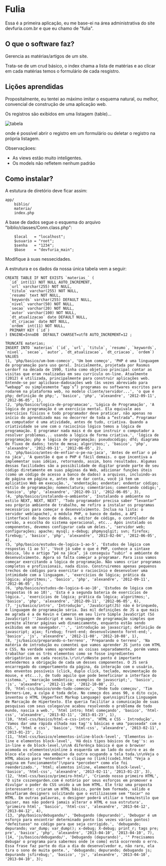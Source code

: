 Fulia
======

Essa é a primeira aplicação, eu me base-ei na área administrativa
do site devfuria.com.br e que eu chamo de "fulia".

O que o software faz?
---

Gerencia as matérias/artigos de um site.

Trata-se de um crud básico, o index chama a lista de matérias
e ao clicar em cada matérias temos o formulário de cada resgistro.



Lições aprendidas
---

Propositalmente, eu tentei ao máximo imitar o esquema natural, ou melhor, convencial de construção
de uma aplicação web.

Os registros são exibidos em uma listagem (table)...

![tabela](/path/to/img.jpg "index")



 onde é possível abrir o registro em um formulário
ou deletar o registro na própria listagem.


Observaçãoes:

* As views estão muito inteligentes.
* Os models não refletem nenhum padrão


Como instalar?
---

A estutura de diretório deve ficar assim:

    app/
        biblio/
        materia/
        index.php



A base de dados segue o esquema do arquivo "biblio/classes/Conn.class.php":

        $local   = "localhost";
        $usuario = "root";
        $senha   = "1234";
        $base    = "devfuria_main";

Modifique à suas nessecidades.


A estrutura e os dados da nossa única tabela vem a seguir:

    CREATE TABLE IF NOT EXISTS `materias_` (
      `id` int(11) NOT NULL AUTO_INCREMENT,
      `url` varchar(255) NOT NULL,
      `titulo` varchar(255) NOT NULL,
      `resumo` text NOT NULL,
      `keywords` varchar(255) DEFAULT NULL,
      `nivel` varchar(50) NOT NULL,
      `secao` varchar(20) NOT NULL,
      `autor` varchar(100) NOT NULL,
      `dt_atualizacao` date DEFAULT NULL,
      `dt_criacao` date NOT NULL,
      `ordem` int(11) NOT NULL,
      PRIMARY KEY (`id`)
    ) ENGINE=InnoDB  DEFAULT CHARSET=utf8 AUTO_INCREMENT=12 ;

    TRUNCATE materias;
    INSERT INTO `materias` (`id`, `url`, `titulo`, `resumo`, `keywords`, `nivel`, `secao`, `autor`, `dt_atualizacao`, `dt_criacao`, `ordem`) VALUES
    (1, 'php/basico/um-bom-comeco', 'Um bom começo', 'PHP é uma linguagem de programação para uso geral. Inicialmente, projetada por Rasmus Lerdorf na década de 1990, tinha como objetivo principal contar as visitas que eram realizadas em seu currículo on-line. Atualmente (2012) é utilizada, principalmente para construir aplicações web. Entende-se por aplicbase-dadosações web (às vezes abreviado para “webapp” ou simplesmente “app´s”) programas ou softwares escritos para rodarem na plataforma web, no modelo cliente/servidor...', 'o que é php; definição de php;', 'basico', 'php', 'alexandre', '2012-09-11', '2012-06-05', 1),
    (2, 'php/basico/logica-de-programacao', 'Lógica de Programação', 'A lógica de programação é um exercício mental. Ela equivale aos exercícios físicos e todo programador deve praticar, não apenas no início do aprendizado mas no decorrer de toda a “estrada”. Programar um computador é uma atividade, antes de tudo, criativa. Quando a criatividade se une com o raciocínio lógico temos a lógica de programação. E programar nada mais é do que instruir o computador a resolver problemas... usando a lógica de forma criativa.', 'lógica de programação; php e lógica de programação; pseudocódigo; dfd; diagrama de fluxo de dados; teste de mesa; algoritmos;', 'basico', 'php', 'alexandre', '2012-09-11', '2012-06-05', 2),
    (3, 'php/basico/antes-de-enfiar-o-pe-na-jaca', 'Antes de enfiar o pé na jáca', 'A questão é que o PHP é fácil demais. o que incentiva a implementar suas idéias, retornando, assim, bons resultados. Algumas dessas facilidades são a possibilidade de digitar grande parte de seu código diretamente em suas páginas da Web, adicionar funções úteis (como um código de acesso a banco de dados) a arquivos, incluindo-as de página em página e, antes de se dar conta, você já tem um aplicativo Web em execução.', 'endentação; endentar; endentar código; estilo de programação; nomenclatura; comentários; comentando código;', 'basico', 'php', 'alexandre', '2012-09-11', '2012-06-05', 3),
    (4, 'php/basico/instalando-o-ambiente', 'Instalando o ambiente no estilo NEXT, NEXT, NEXT', 'Todo programador precisa saber “levantar” seu próprio ambiente de trabalho, me refiro a instalar os programas necessários para começar o desenvolvimento. Inclua na lista: o servidor web(apache), o módulo PHP, o banco de dados, a API (interface) do banco de dados, o editor de código, o controlador de versão, a escolha do sistema operacional, etc... Após instalado os componentes, devemos configurar cada um deles.', 'servidor web; configurações; apache; mysql; x-debug; phpmysqlgit; svn; firefox; firebug;', 'basico', 'php', 'alexandre', '2013-02-04', '2012-06-05', 4),
    (5, 'php/basico/estudos-de-logica-1-ao-5', 'Estudos de lógica com respostas (1 ao 5)', 'Você já sabe o que é PHP, conhece a sintaxe básica, lêu o artigo “pé na jáca”, já conseguiu “subir’ o ambiente de desenvolvimento. Agora só falta começar a programar. Para isso vamos começar exercitando a lógica de programação. Não vamos criar programas completos e profissionais, nada disso. Construiremos apenas pequenos trechos de códigos para exercitar o raciocínio e desenvolver uma intimidade com a linguagem.', 'exercícios de lógica; prática da lógica; algoritmos;', 'basico', 'php', 'alexandre', '2012-09-11', '2012-06-05', 5),
    (6, 'php/basico/estudos-de-logica-6-ao-10', 'Estudos de lógica com respostas (6 ao 10)', 'Esta é a segunda bateria de exercícios de lógica.', 'exercícios de lógica; prática da lógica; algoritmos;', 'basico', 'php', 'alexandre', '2012-09-11', '2012-06-05', 6),
    (7, 'js/basico/intro', 'Introdução', 'JavaScript(JS) não é brinquedo, é linguagem de programação séria. Das mil definições de JS a que mais me agrada é a de Kevin e Cameron em seu livro Simple JavaScript (Só JavaScript) ''JavaScript é uma linguagem de programação simples que permite alterar páginas web dinamicamente, enquanto estão sendo exibidas em um navegador.''.', 'introdução ao javascript; definição de javascript; ajax; firebug; front-end; desenvolvimento fornt-end;', 'basico', 'js', 'alexandre', '2012-11-08', '2012-10-08', 1),
    (8, 'js/basico/preparando-o-terreno', 'Preparando o terreno', 'Na matéria de introdução eu comentei que vamos aprender JS junto com HTML e CSS. Na verdade vamos aprender as coisas separadamente, porém vamos trabalhar com os três elementos como se fosse ingredientes obrigatórios em cada receita.\r\n\r\nNeste ponto é importante entendermos a obrigação de cada um desses componentes. O JS será encarregado do comportamento da página, da interação com o usuário, dos enventos possíveis (click, duplo click, teclado, movimentação do mouse, e etc...), de tudo aquilo que pode beneficinar a interface do sistema.', 'marcação semântica; exemplos de javascript;', 'basico', 'js', 'alexandre', '2012-11-08', '2012-10-08', 2),
    (9, 'html-css/basico/onde-tudo-comecou', 'Onde tudo começou', 'Tim Berners-Lee, a culpa é toda dele. No começo dos anos 90, o dito cujo, inventou o HTML (HyperText Markup Language) que\nsignifica Linguagem de Marcação de Hipertexto. Ele queria facilitar a comunicação de suas pesquisas com seus colegas\ne acabou resolvendo o problema de todo mundo, nascia a web.', 'html intro; html começando', 'basico', 'html-css', 'alexandre', '2013-02-11', '2013-01-23', 1),
    (10, 'html-css/basico/html-e-css-intro', 'HTML e CSS - Introdução', 'Vamos dar uma rápida olhada nas tag''s básicas e uma "passeada" com o CSS.', 'html e css', 'basico', 'html-css', 'alexandre', '2013-02-11', '2013-01-23', 2),
    (11, 'html-css/basico/elementos-inline-block-level', 'Elementos in-line e elementos block-level', 'Há dois tipos básicos de tag''s: as in-line e de block-level.\n\nA diferênça básica é que o browser acomoda os elementos\ninline à esquerda um ao lado do outro e as de bloco ele coloca uma embaixo da outra ocupando a tela toda.\n\nVeja o HTML abaixo para *entender* e clique no [link](code1.html "Veja a pagina em funcionamento")\npara *perceber* como ele foi reenderizado.', 'html; elemntos inline, elementos block-level', 'basico', 'html-css', 'alexandre', '2013-02-11', '2013-01-23', 3),
    (12, 'html-css/basico/primeiro-html/', 'Criando nosso primeiro HTML', 'O site csszengarden.com é notório por seus esforços em promover e divulgar o poder do CSS unido a um bom HTML. Ele tráz uma proposta interessante: criaram um HTML básico, porém bem formado, válido e desafiaram designers solcitando que o estilizassem sem "tocar" no HTML. Em outras palavras, o designer poderá utiliar o tema/estilo que quiser, mas não poderá jamais alterar o HTML e sua estrutura', 'primeiro html', 'basico', 'html-css', 'alexandre', '2013-04-12', '2013-04-12', 4),
    (13, 'php/basico/debugando/', 'Debugando (depurando)', 'Debugar é um esforço para encontrar determinado ponto (às vezes vários pontos) "defeituoso" no código para que seja corrigido.', 'debugando; depurando; var_dump; var_dump(); x-debug; X-debug; print_r; tags pre; pre', 'basico', 'php', 'alexandre', '2013-04-10', '2013-04-10', 7),
    (14, 'js/basico/debugando/', 'Debugando (depurando)', '" Precisamos debugar o programa para sabermos onde [e como] está ocorrendo o erro. Essa frase faz parte do dia a dia do desenvolvedor e, não raro, ela tira o sono de muita gente.', 'debugando; depurando; debugando js; depurando jsfirebug;', 'basico', 'js', 'alexandre', '2013-04-10', '2013-04-10', 3);
